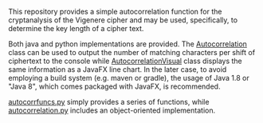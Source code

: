 This repository provides a simple autocorrelation function for the cryptanalysis of the Vigenere cipher and may be used, specifically, to determine the key length of a cipher text.

Both java and python implementations are provided. The [Autocorrelation](https://github.com/sean-leichtle/Autocorrelation/blob/main/Autocorrelation.java) class can be used to output the number of matching characters per shift of ciphertext to the console while [AutocorrelationVisual](https://github.com/sean-leichtle/Autocorrelation/blob/main/AutocorrelationVisual.java) class displays the same information as a JavaFX line chart. In the later case, to avoid employing a build system (e.g. maven or gradle), the usage of Java 1.8 or "Java 8", which comes packaged with JavaFX, is recommended.

[autocorrfuncs.py](https://github.com/sean-leichtle/Autocorrelation/blob/main/autocorrfuncs.py) simply provides a series of functions, while [autocorrelation.py](https://github.com/sean-leichtle/Autocorrelation/blob/main/autocorrelation.py) includes an object-oriented implementation.